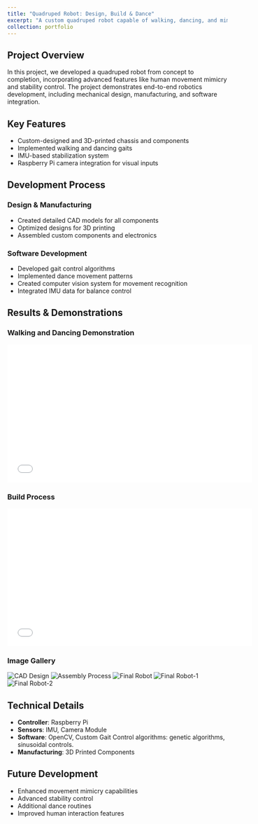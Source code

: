 ```yaml
---
title: "Quadruped Robot: Design, Build & Dance"
excerpt: "A custom quadruped robot capable of walking, dancing, and mimicking human movements<br/><img src='/images/meehoyo1.jpg'>"
collection: portfolio
---
```


## Project Overview
In this project, we developed a quadruped robot from concept to completion, incorporating advanced features like human movement mimicry and stability control. The project demonstrates end-to-end robotics development, including mechanical design, manufacturing, and software integration.

## Key Features
- Custom-designed and 3D-printed chassis and components
- Implemented walking and dancing gaits
- IMU-based stabilization system
- Raspberry Pi camera integration for visual inputs

## Development Process
### Design & Manufacturing
- Created detailed CAD models for all components
- Optimized designs for 3D printing
- Assembled custom components and electronics

### Software Development
- Developed gait control algorithms
- Implemented dance movement patterns
- Created computer vision system for movement recognition
- Integrated IMU data for balance control

## Results & Demonstrations

### Walking and Dancing Demonstration
<iframe width="560" height="315" src="[https://drive.google.com/file/d/1CfJlvU03GI2VoA8PFUvZDIAKOWRQQkvY/view]" frameborder="0" allow="accelerometer; autoplay; clipboard-write; encrypted-media; gyroscope; picture-in-picture" allowfullscreen></iframe>

### Build Process
<iframe width="560" height="315" src="[https://www.youtube.com/watch?v=515rTQ0bT1Q]" frameborder="0" allow="accelerometer; autoplay; clipboard-write; encrypted-media; gyroscope; picture-in-picture" allowfullscreen></iframe>

### Image Gallery
![CAD Design](/images/label_assembly.png)
![Assembly Process](/images/meehoyo.JPG)
![Final Robot](/images/meehoyo1.jpg)
![Final Robot-1](/images/robot1.png)
![Final Robot-2](/images/robot2.png)

## Technical Details
- **Controller**: Raspberry Pi
- **Sensors**: IMU, Camera Module
- **Software**: OpenCV, Custom Gait Control algorithms: genetic algorithms, sinusoidal controls.
- **Manufacturing**: 3D Printed Components

## Future Development
- Enhanced movement mimicry capabilities
- Advanced stability control
- Additional dance routines
- Improved human interaction features
